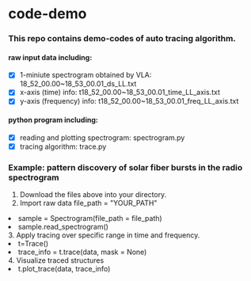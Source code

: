# code-demo
### This repo contains demo-codes of auto tracing algorithm.

#### raw input data including:
- [x] 1-miniute spectrogram obtained by VLA: 18_52_00.00~18_53_00.01_ds_LL.txt
- [x] x-axis (time) info: t18_52_00.00~18_53_00.01_time_LL_axis.txt
- [x] y-axis (frequency) info: t18_52_00.00~18_53_00.01_freq_LL_axis.txt

#### python program including:
- [x] reading and plotting spectrogram: spectrogram.py
- [x] tracing algorithm: trace.py

### Example: pattern discovery of solar fiber bursts in the radio spectrogram
1. Download the files above into your directory.
2. Import raw data
  file_path = "YOUR_PATH" 
  <li>sample = Spectrogram(file_path = file_path)</li>
  <li>sample.read_spectrogram()</li>
3. Apply tracing over specific range in time and frequency.
  <li>t=Trace()</li>
  <li>trace_info = t.trace(data, mask = None)</li>
4. Visualize traced structures
  <li>t.plot_trace(data, trace_info)</li>
